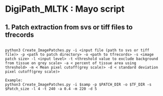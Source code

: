 # DigiPath_MLTK : Mayo script



## 1. Patch extraction from svs or tiff files to tfrecords
```
	
python3 Create_ImagePatches.py -i <input file (path to svs or tiff file)> -p <path to patch directory> -o <path to tfrecords> -s <image patch size> -l <input level> -t <threshold value to exclude background from tissue on grey scale> -a < percent of tissue area using threshold> -m < Mean pixel cutoff(grey scale)> -d < standard deviation pixel cutoff(grey scale)>

Example:
python3 Create_ImagePatches.py -i $samp -p $PATCH_DIR -o $TF_DIR -s $Patch_size -l 4 -t 240 -a 0.4 -m 220 -d 5




```
